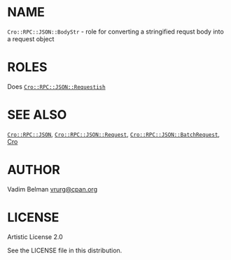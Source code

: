 NAME
====

`Cro::RPC::JSON::BodyStr` - role for converting a stringified requst body into a request object

ROLES
=====

Does [`Cro::RPC::JSON::Requestish`](https://github.com/vrurg/raku-Cro-RPC-JSON/blob/v0.1.903/docs/md/Cro/RPC/JSON/Requestish.md)

SEE ALSO
========

[`Cro::RPC::JSON`](https://github.com/vrurg/raku-Cro-RPC-JSON/blob/v0.1.903/docs/md/Cro/RPC/JSON.md), [`Cro::RPC::JSON::Request`](https://github.com/vrurg/raku-Cro-RPC-JSON/blob/v0.1.903/docs/md/Cro/RPC/JSON/Request.md), [`Cro::RPC::JSON::BatchRequest`](https://github.com/vrurg/raku-Cro-RPC-JSON/blob/v0.1.903/docs/md/Cro/RPC/JSON/BatchRequest.md), [Cro](https://cro.services)

AUTHOR
======

Vadim Belman <vrurg@cpan.org>

LICENSE
=======

Artistic License 2.0

See the LICENSE file in this distribution.

